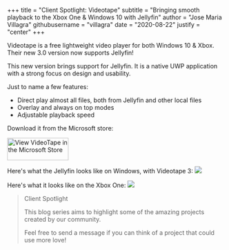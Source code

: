+++
title = "Client Spotlight: Videotape"
subtitle = "Bringing smooth playback to the Xbox One & Windows 10 with Jellyfin"
author = "Jose Maria Villagra"
githubusername = "villagra"
date = "2020-08-22"
justify = "center"
+++


Videotape is a free lightweight video player for both Windows 10 & Xbox. Their new 3.0 version now supports Jellyfin!
<!--more-->
This new version brings support for Jellyfin. It is a native UWP application with a strong focus on design and usability.

Just to name a few features:
- Direct play almost all files, both from Jellyfin and other local files
- Overlay and always on top modes
- Adjustable playback speed

Download it from the Microsoft store:

<a class="NoLinkLook" href="//www.microsoft.com/store/apps/9NLVH2LL4P1Z?cid=storebadge&ocid=badge"><img src="/images/store-icons/microsoft.svg" alt="View VideoTape in the Microsoft Store" style="width: 142px; height: 52px;"/></a>   

Here's what the Jellyfin looks like on Windows, with Videotape 3:
<img src="/images/posts/videotape/detailview.png" name="Detail View on Windows 10" />

Here's what it looks like on the Xbox One:
<img src="/images/posts/videotape/detailxbox.png" name="Detail View on Xbox One" />


> Client Spotlight
>
> This blog series aims to highlight some of the amazing projects created by our community.
>
> Feel free to send a message if you can think of a project that could use more love!
